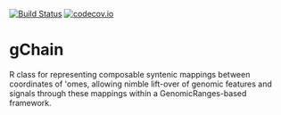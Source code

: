 
[![Build Status](https://travis-ci.org/mskilab/gChain.svg?branch=master)](https://travis-ci.org/mskilab/gChain)
[![codecov.io](https://img.shields.io/codecov/c/github/mskilab/gChain.svg)](https://codecov.io/github/mskilab/gChain?branch=master)

gChain
=======

R class for representing composable syntenic mappings between coordinates of 'omes, allowing nimble lift-over of genomic features and signals through these mappings within a GenomicRanges-based framework.

